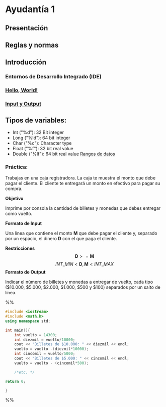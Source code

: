
# Ayudantía 1

## Presentación
## Reglas y normas
## Introducción
### Entornos de Desarrollo Integrado (IDE)
### [Hello, World!](https://github.com/Fofichan/Ayu01-2022/blob/main/z.%20Snippets/Hello%2C%20World!.md)
### [Input y Output](https://github.com/Fofichan/Ayu01-2022/blob/main/z.%20Snippets/Input%20y%20Output.md)
## Tipos de variables:
- Int ("%d"): 32 Bit integer  
- Long ("%ld"): 64 bit integer 
- Char ("%c"): Character type 
- Float ("%f"): 32 bit real value 
- Double ("%lf"): 64 bit real value 
 [Rangos de datos](https://github.com/Fofichan/Ayu01-2022/blob/main/zz.%20Recursos/Rangos%20de%20tipos%20de%20variables.png)
### Práctica:
Trabajas en una caja registradora. La caja te muestra el monto que debe pagar el cliente. El cliente te entregará un monto en efectivo para pagar su compra.

**Objetivo**

Imprime por consola la cantidad de billetes y monedas que debes entregar como vuelto.

**Formato de Input**

Una línea que contiene el monto **M** que debe pagar el cliente y, separado por un espacio, el dinero **D** con el que paga el cliente.

**Restricciones**
$$ 
\textbf{D}  >= \textbf{M} 
$$
$$
INT\_MIN < \textbf{D}, \textbf{M} <INT\_MAX 
$$
**Formato de Output**

Indicar el número de billetes y monedas a entregar de vuelto, cada tipo ($10.000, $5.000, $2.000, $1.000, $500 y $100) separados por un salto de línea.

%%
```c++
#include <iostream>
#include <math.h>
using namespace std;

int main(){
	int vuelto = 14300;
	int diezmil = vuelto/10000;
	cout << "Billetes de $10.000: " << diezmil << endl;
	vuelto = vuelto -(diezmil*10000);
	int cincomil = vuelto/5000;
	cout << "Billetes de $5.000: " << cincomil << endl;
	vuelto = vuelto - (cincomil*500);

	/*etc. */

return 0;

}
```
%%
